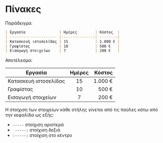 # Πίνακες

Παράδειγμα:
```markdown
| Εργασία               | Ημέρες        | Κόστος  |
| --------------------- |:-------------:| -------:|
| Κατασκευή ιστοσελίδας | 15            | 1.000 € |
| Γραφίστας             | 10            | 500 €   |
| Εισαγωγή στοιχείων    | 7             | 200 €   |
```

Αποτέλεσμα:

| Εργασία               | Ημέρες        | Κόστος  |
| --------------------- |:-------------:| -------:|
| Κατασκευή ιστοσελίδας | 15            | 1.000 € |
| Γραφίστας             | 10            | 500 €   |
| Εισαγωγή στοιχείων    | 7             | 200 €   |

Η στοίχιση των στοιχείων κάθε στήλης γίνεται από τις παύλες κάτω από την κεφαλίδα ως εξής:

* ` ----- ` στοίχιση αριστερά
* ` -----:` στοίχιση δεξιά
* `:-----:` στοίχιση στο κέντρο

